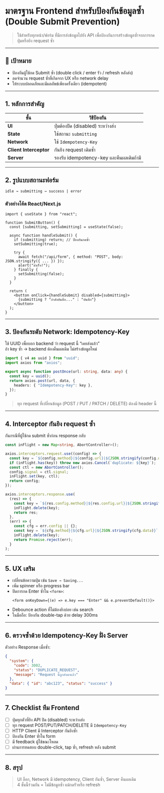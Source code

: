 # มาตรฐาน Frontend สำหรับป้องกันข้อมูลซ้ำ (Double Submit Prevention)

> ใช้สำหรับทุกหน้า/ฟอร์ม ที่มีการส่งข้อมูลไปยัง API เพื่อป้องกันการสร้างข้อมูลซ้ำจากการกดปุ่มหรือยิง request ซ้ำ

---

## 🎯 เป้าหมาย
- ป้องกันผู้ใช้กด Submit ซ้ำ (double click / enter รัว / refresh หลังส่ง)
- ลดจำนวน request ซ้ำที่เกิดจาก UX หรือ network delay
- ให้ระบบปลอดภัยและมีผลลัพธ์เพียงครั้งเดียว (idempotent)

---

## 1. หลักการสำคัญ
| ชั้น | วิธีป้องกัน |
|------|---------------|
| **UI** | ปุ่มต้องปิด (disabled) ระหว่างส่ง |
| **State** | ใช้สถานะ `submitting` |
| **Network** | ใช้ `Idempotency-Key` |
| **Client Interceptor** | กันยิง request เดิมซ้ำ |
| **Server** | รองรับ idempotency-key และคืนผลเดิมถ้ามี |

---

## 2. รูปแบบสถานะฟอร์ม
```txt
idle → submitting → success | error
```

### ตัวอย่างโค้ด React/Next.js
```tsx
import { useState } from "react";

function SubmitButton() {
  const [submitting, setSubmitting] = useState(false);

  async function handleSubmit() {
    if (submitting) return; // ป้องกันกดซ้ำ
    setSubmitting(true);

    try {
      await fetch("/api/form", { method: "POST", body: JSON.stringify({ ... }) });
      alert("สำเร็จ!");
    } finally {
      setSubmitting(false);
    }
  }

  return (
    <button onClick={handleSubmit} disabled={submitting}>
      {submitting ? "กำลังบันทึก..." : "บันทึก"}
    </button>
  );
}
```

---

## 3. ป้องกันระดับ Network: Idempotency-Key
ใช้ UUID เพื่อบอก backend ว่า request นี้ “เคยส่งแล้ว”  
ถ้า key ซ้ำ → backend ต้องคืนผลเดิม ไม่สร้างข้อมูลใหม่

```ts
import { v4 as uuid } from "uuid";
import axios from "axios";

export async function postOnce(url: string, data: any) {
  const key = uuid();
  return axios.post(url, data, {
    headers: { "Idempotency-Key": key },
  });
}
```

> ทุก request ที่เปลี่ยนข้อมูล (POST / PUT / PATCH / DELETE) ต้องมี header นี้

---

## 4. Interceptor กันยิง request ซ้ำ
กันกรณีที่ผู้ใช้กด submit ซ้ำก่อน response กลับ

```ts
const inFlight = new Map<string, AbortController>();

axios.interceptors.request.use((config) => {
  const key = `${config.method}|${config.url}|${JSON.stringify(config.data)}`;
  if (inFlight.has(key)) throw new axios.Cancel(`duplicate: ${key}`);
  const ctl = new AbortController();
  config.signal = ctl.signal;
  inFlight.set(key, ctl);
  return config;
});

axios.interceptors.response.use(
  (res) => {
    const key = `${res.config.method}|${res.config.url}|${JSON.stringify(res.config.data)}`;
    inFlight.delete(key);
    return res;
  },
  (err) => {
    const cfg = err.config || {};
    const key = `${cfg.method}|${cfg.url}|${JSON.stringify(cfg.data)}`;
    inFlight.delete(key);
    return Promise.reject(err);
  }
);
```

---

## 5. UX เสริม
- เปลี่ยนข้อความปุ่ม เช่น `Save → Saving...`
- เพิ่ม spinner หรือ progress bar
- ปิดการกด Enter ซ้ำใน `<form>`:
  ```tsx
  <form onKeyDown={(e) => e.key === "Enter" && e.preventDefault()}>
  ```
- Debounce action ที่ไม่ต้องยิงบ่อย เช่น search
- ในมือถือ: ป้องกัน double-tap ด้วย delay 300ms

---

## 6. ตรวจซ้ำด้วย Idempotency-Key ฝั่ง Server
ตัวอย่าง Response เมื่อซ้ำ:
```json
{
  "system": {
    "code": 3002,
    "status": "DUPLICATE_REQUEST",
    "message": "Request นี้ถูกส่งมาแล้ว"
  },
  "data": { "id": "abc123", "status": "success" }
}
```

---

## 7. Checklist ทีม Frontend
- [ ] ปุ่มทุกตัวที่ยิง API ปิด (disabled) ระหว่างส่ง
- [ ] ทุก request POST/PUT/PATCH/DELETE มี `Idempotency-Key`
- [ ] HTTP Client มี Interceptor กันยิงซ้ำ
- [ ] ป้องกัน Enter ซ้ำใน form
- [ ] มี feedback ผู้ใช้ขณะโหลด
- [ ] ผ่านการทดสอบ double-click, tap ซ้ำ, refresh หลัง submit

---

## 8. สรุป
> UI ล็อก, Network มี idempotency, Client กันซ้ำ, Server คืนผลเดิม  
> 4 ชั้นนี้ร่วมกัน = ไม่มีข้อมูลซ้ำ แม้กดรัวหรือ refresh
